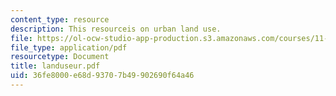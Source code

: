 ```yaml
---
content_type: resource
description: This resourceis on urban land use.
file: https://ol-ocw-studio-app-production.s3.amazonaws.com/courses/11-943-special-studies-in-urban-studies-and-planning-the-cardener-river-corridor-workshop-fall-2001/36fe8000e68d93707b49902690f64a46_landuseur.pdf
file_type: application/pdf
resourcetype: Document
title: landuseur.pdf
uid: 36fe8000-e68d-9370-7b49-902690f64a46
---
```

